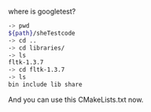 where is googletest?

```bash
-> pwd
${path}/sheTestcode
-> cd ..
-> cd libraries/
-> ls
fltk-1.3.7
-> cd fltk-1.3.7
-> ls
bin include lib share
```

And you can use this CMakeLists.txt now.


